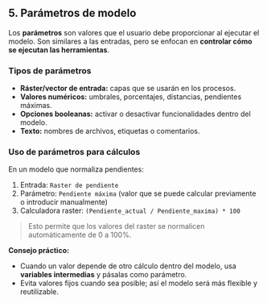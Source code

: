 ## 5. Parámetros de modelo

Los **parámetros** son valores que el usuario debe proporcionar al ejecutar el modelo. Son similares a las entradas, pero se enfocan en **controlar cómo se ejecutan las herramientas**.

### Tipos de parámetros

- **Ráster/vector de entrada:** capas que se usarán en los procesos.  
- **Valores numéricos:** umbrales, porcentajes, distancias, pendientes máximas.  
- **Opciones booleanas:** activar o desactivar funcionalidades dentro del modelo.  
- **Texto:** nombres de archivos, etiquetas o comentarios.

### Uso de parámetros para cálculos
En un modelo que normaliza pendientes:

1. Entrada: `Raster de pendiente`  
2. Parámetro: `Pendiente máxima` (valor que se puede calcular previamente o introducir manualmente)  
3. Calculadora raster: `(Pendiente_actual / Pendiente_maxima) * 100`

> Esto permite que los valores del raster se normalicen automáticamente de 0 a 100%.

**Consejo práctico:**
- Cuando un valor depende de otro cálculo dentro del modelo, usa **variables intermedias** y pásalas como parámetro.  
- Evita valores fijos cuando sea posible; así el modelo será más flexible y reutilizable.
